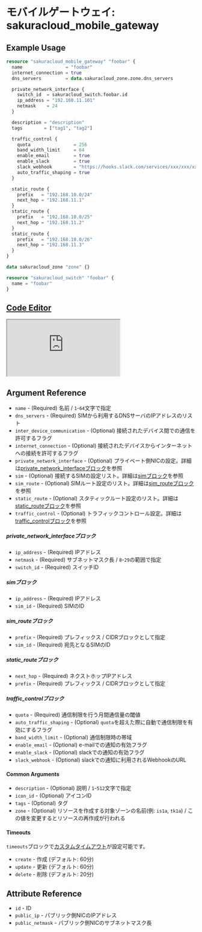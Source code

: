 # モバイルゲートウェイ: sakuracloud_mobile_gateway

## Example Usage

```tf
resource "sakuracloud_mobile_gateway" "foobar" {
  name                = "foobar"
  internet_connection = true
  dns_servers         = data.sakuracloud_zone.zone.dns_servers

  private_network_interface {
    switch_id  = sakuracloud_switch.foobar.id
    ip_address = "192.168.11.101"
    netmask    = 24
  }

  description = "description"
  tags        = ["tag1", "tag2"]

  traffic_control {
    quota                = 256
    band_width_limit     = 64
    enable_email         = true
    enable_slack         = true
    slack_webhook        = "https://hooks.slack.com/services/xxx/xxx/xxx"
    auto_traffic_shaping = true
  }

  static_route {
    prefix   = "192.168.10.0/24"
    next_hop = "192.168.11.1"
  }
  static_route {
    prefix   = "192.168.10.0/25"
    next_hop = "192.168.11.2"
  }
  static_route {
    prefix   = "192.168.10.0/26"
    next_hop = "192.168.11.3"
  }
}

data sakuracloud_zone "zone" {}

resource "sakuracloud_switch" "foobar" {
  name = "foobar"
}
```

<div class="editor">

<h2><a href="https://zouen-alpha.usacloud.jp/#resource/mobile_gateway" target="_blank" rel="noopener noreferrer">Code Editor</a></h2>

<iframe src="https://zouen-alpha.usacloud.jp/#resource/mobile_gateway"></iframe>

</div>


## Argument Reference

* `name` - (Required) 名前 / `1`-`64`文字で指定
* `dns_servers` - (Required) SIMから利用するDNSサーバのIPアドレスのリスト
* `inter_device_communication` - (Optional) 接続されたデバイス間での通信を許可するフラグ
* `internet_connection` - (Optional) 接続されたデバイスからインターネットへの接続を許可するフラグ
* `private_network_interface` - (Optional) プライベート側NICの設定。詳細は[private_network_interfaceブロック](#private_network_interface)を参照
* `sim` - (Optional) 接続するSIMの設定リスト。詳細は[simブロック](#sim)を参照
* `sim_route` - (Optional) SIMルート設定のリスト。詳細は[sim_routeブロック](#sim_route)を参照
* `static_route` - (Optional) スタティックルート設定のリスト。詳細は[static_routeブロック](#static_route)を参照
* `traffic_control` - (Optional) トラフィックコントロール設定。詳細は[traffic_controlブロック](#traffic_control)を参照

##### private_network_interfaceブロック

* `ip_address` - (Required) IPアドレス
* `netmask` - (Required) サブネットマスク長 / `8`-`29`の範囲で指定
* `switch_id` - (Required) スイッチID

##### simブロック

* `ip_address` - (Required) IPアドレス
* `sim_id` - (Required) SIMのID

##### sim_routeブロック

* `prefix` - (Required) プレフィックス / CIDRブロックとして指定
* `sim_id` - (Required) 宛先となるSIMのID

##### static_routeブロック

* `next_hop` - (Required) ネクストホップIPアドレス
* `prefix` - (Required) プレフィックス / CIDRブロックとして指定

##### traffic_controlブロック

* `quota` - (Required) 通信制限を行う月間通信量の閾値
* `auto_traffic_shaping` - (Optional) `quota`を超えた際に自動で通信制限を有効にするフラグ
* `band_width_limit` - (Optional) 通信制限時の帯域
* `enable_email` - (Optional) e-mailでの通知の有効フラグ
* `enable_slack` - (Optional) slackでの通知の有効フラグ
* `slack_webhook` - (Optional) slackでの通知に利用されるWebhookのURL

#### Common Arguments

* `description` - (Optional) 説明 / `1`-`512`文字で指定
* `icon_id` - (Optional) アイコンID
* `tags` - (Optional) タグ
* `zone` - (Optional) リソースを作成する対象ゾーンの名前(例: `is1a`, `tk1a`) / この値を変更するとリソースの再作成が行われる

#### Timeouts

`timeouts`ブロックで[カスタムタイムアウト](https://www.terraform.io/docs/configuration/resources.html#operation-timeouts)が設定可能です。  

* `create` - 作成 (デフォルト: 60分)
* `update` - 更新 (デフォルト: 60分)
* `delete` - 削除 (デフォルト: 20分)

## Attribute Reference

* `id` - ID
* `public_ip` - パブリック側NICのIPアドレス
* `public_netmask` - パブリック側NICのサブネットマスク長

